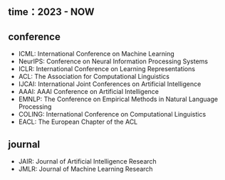 ## time：2023 - NOW
## conference
- ICML: International Conference on Machine Learning
- NeurIPS: Conference on Neural Information Processing Systems
- ICLR: International Conference on Learning Representations
- ACL: The Association for Computational Linguistics
- IJCAI: International Joint Conferences on Artificial Intelligence
- AAAI: AAAI Conference on Artificial Intelligence
- EMNLP: The Conference on Empirical Methods in Natural Language Processing 
- COLING: International Conference on Computational Linguistics
- EACL: The European Chapter of the ACL 
## journal
- JAIR: Journal of Artificial Intelligence Research
- JMLR: Journal of Machine Learning Research
